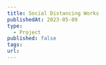 ```yaml
---
title: Social Distancing Works
publishedAt: 2023-05-09
type:
  - Project
published: false
tags: 
url:
---
```


